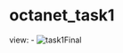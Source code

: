 ﻿# octanet_task1

view: -
![task1Final](https://github.com/Bppatkar/octanet_task1/assets/142920612/8e2001f4-e1cd-4774-a68e-b7bd829d30d1)
